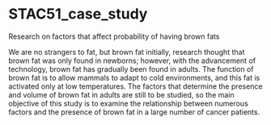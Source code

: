 # STAC51_case_study
Research on factors that affect probability of having brown fats

We are no strangers to fat, but brown fat initially, research thought that brown fat was only found in newborns; 
however, with the advancement of technology, brown fat has gradually been found in adults. 
The function of brown fat is to allow mammals to adapt to cold environments, and this fat is activated only at low temperatures. 
The factors that determine the presence and volume of brown fat in adults are still to be studied, 
so the main objective of this study is to examine the relationship between numerous factors and the presence of brown fat in a large number of cancer patients.

